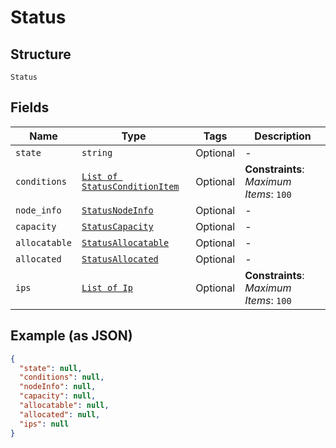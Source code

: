 
# Status

## Structure

`Status`

## Fields

| Name | Type | Tags | Description |
|  --- | --- | --- | --- |
| `state` | `string` | Optional | - |
| `conditions` | [`List of StatusConditionItem`](../../doc/models/status-condition-item.md) | Optional | **Constraints**: *Maximum Items*: `100` |
| `node_info` | [`StatusNodeInfo`](../../doc/models/status-node-info.md) | Optional | - |
| `capacity` | [`StatusCapacity`](../../doc/models/status-capacity.md) | Optional | - |
| `allocatable` | [`StatusAllocatable`](../../doc/models/status-allocatable.md) | Optional | - |
| `allocated` | [`StatusAllocated`](../../doc/models/status-allocated.md) | Optional | - |
| `ips` | [`List of Ip`](../../doc/models/ip.md) | Optional | **Constraints**: *Maximum Items*: `100` |

## Example (as JSON)

```json
{
  "state": null,
  "conditions": null,
  "nodeInfo": null,
  "capacity": null,
  "allocatable": null,
  "allocated": null,
  "ips": null
}
```

